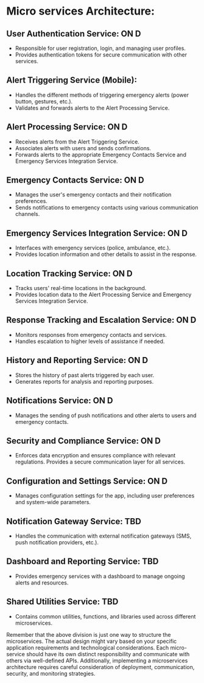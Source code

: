 # Micro services Architecture:

## **User Authentication Service:**  ON D
   - Responsible for user registration, login, and managing user profiles.
   - Provides authentication tokens for secure communication with other services.

## Alert Triggering Service (Mobile):
   - Handles the different methods of triggering emergency alerts (power button, gestures, etc.).
   - Validates and forwards alerts to the Alert Processing Service.

## **Alert Processing Service:**  ON D
   - Receives alerts from the Alert Triggering Service.
   - Associates alerts with users and sends confirmations.
   - Forwards alerts to the appropriate Emergency Contacts Service and Emergency Services Integration Service.

## **Emergency Contacts Service:**  ON D
   - Manages the user's emergency contacts and their notification preferences.
   - Sends notifications to emergency contacts using various communication channels.

## **Emergency Services Integration Service:**  ON D
   - Interfaces with emergency services (police, ambulance, etc.).
   - Provides location information and other details to assist in the response.

## **Location Tracking Service:**  ON D
   - Tracks users' real-time locations in the background.
   - Provides location data to the Alert Processing Service and Emergency Services Integration Service.

## **Response Tracking and Escalation Service:** ON D
   - Monitors responses from emergency contacts and services.
   - Handles escalation to higher levels of assistance if needed.

## **History and Reporting Service:** ON D
   - Stores the history of past alerts triggered by each user.
   - Generates reports for analysis and reporting purposes.

## **Notifications Service:**  ON D
   - Manages the sending of push notifications and other alerts to users and emergency contacts.

## **Security and Compliance Service:** ON D
-  Enforces data encryption and ensures compliance with relevant regulations.
	Provides a secure communication layer for all services.

## **Configuration and Settings Service:**  ON D
- Manages configuration settings for the app, including user preferences and system-wide parameters.

## **Notification Gateway Service:**  TBD
- Handles the communication with external notification gateways (SMS, push notification providers, etc.).

## **Dashboard and Reporting Service:** TBD
- Provides emergency services with a dashboard to manage ongoing alerts and resources.

## **Shared Utilities Service:**  TBD
* Contains common utilities, functions, and libraries used across different microservices.

Remember that the above division is just one way to structure the microservices. The actual design might vary based on your specific application requirements and technological considerations. Each micro-service should have its own distinct responsibility and communicate with others via well-defined APIs. Additionally, implementing a microservices architecture requires careful consideration of deployment, communication, security, and monitoring strategies.